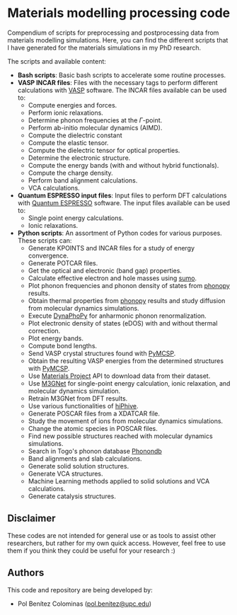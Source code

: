 # Materials modelling processing code

Compendium of scripts for preprocessing and postprocessing data from materials modelling simulations.
Here, you can find the different scripts that I have generated for the materials simulations in my PhD research. 

The scripts and available content: 
- **Bash scripts**: Basic bash scripts to accelerate some routine processes.
- **VASP INCAR files**: Files with the necessary tags to perform different calculations with [VASP](https://www.vasp.at/) software. The INCAR files available can be used to:
   - Compute energies and forces.
   - Perform ionic relaxations.
   - Determine phonon frequencies at the $\Gamma$-point.
   - Perform ab-initio molecular dynamics (AIMD).
   - Compute the dielectric constant
   - Compute the elastic tensor.
   - Compute the dielectric tensor for optical properties.
   - Determine the electronic structure.
   - Compute the energy bands (with and without hybrid functionals).
   - Compute the charge density.
   - Perform band alignment calculations.
   - VCA calculations.
- **Quantum ESPRESSO input files**: Input files to perform DFT calculations with [Quantum ESPRESSO](https://www.quantum-espresso.org/) software. The input files available can be used to:
   - Single point energy calculations.
   - Ionic relaxations.
- **Python scripts**: An assortment of Python codes for various purposes. These scripts can:
   - Generate KPOINTS and INCAR files for a study of energy convergence.
   - Generate POTCAR files.
   - Get the optical and electronic (band gap) properties.
   - Calculate effective electron and hole masses using [sumo](https://github.com/SMTG-Bham/sumo).
   - Plot phonon frequencies and phonon density of states from [phonopy](https://phonopy.github.io/phonopy/) results.
   - Obtain thermal properties from [phonopy](https://phonopy.github.io/phonopy/) results and study diffusion from molecular dynamics simulations.
   - Execute [DynaPhoPy](https://github.com/abelcarreras/DynaPhoPy) for anharmonic phonon renormalization.
   - Plot electronic density of states (eDOS) with and without thermal correction.
   - Plot energy bands.
   - Compute bond lengths.
   - Send VASP crystal structures found with [PyMCSP](https://github.com/polbeni/PyMCSP).
   - Obtain the resulting VASP energies from the determined structures with [PyMCSP](https://github.com/polbeni/PyMCSP).
   - Use [Materials Project](https://next-gen.materialsproject.org/) API to download data from their dataset.
   - Use [M3GNet](https://github.com/materialsvirtuallab/m3gnet) for single-point energy calculation, ionic relaxation, and molecular dynamics simulation.
   - Retrain M3GNet from DFT results.
   - Use various functionalities of [hiPhive](https://hiphive.materialsmodeling.org/).
   - Generate POSCAR files from a XDATCAR file.
   - Study the movement of ions from molecular dynamics simulations.
   - Change the atomic species in POSCAR files.
   - Find new possible structures reached with molecular dynamics simulations.
   - Search in Togo's phonon database [Phonondb](https://github.com/atztogo/phonondb)
   - Band alignments and slab calculations.
   - Generate solid solution structures.
   - Generate VCA structures.
   - Machine Learning methods applied to solid solutions and VCA calculations.
   - Generate catalysis structures.


## Disclaimer

These codes are not intended for general use or as tools to assist other researchers, but rather for my own quick access. However, feel free to use them if you think they could be useful for your research :)

## Authors

This code and repository are being developed by:
- Pol Benítez Colominas (pol.benitez@upc.edu)

